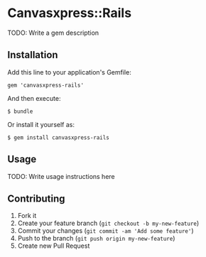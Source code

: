 # Canvasxpress::Rails

TODO: Write a gem description

## Installation

Add this line to your application's Gemfile:

    gem 'canvasxpress-rails'

And then execute:

    $ bundle

Or install it yourself as:

    $ gem install canvasxpress-rails

## Usage

TODO: Write usage instructions here

## Contributing

1. Fork it
2. Create your feature branch (`git checkout -b my-new-feature`)
3. Commit your changes (`git commit -am 'Add some feature'`)
4. Push to the branch (`git push origin my-new-feature`)
5. Create new Pull Request
